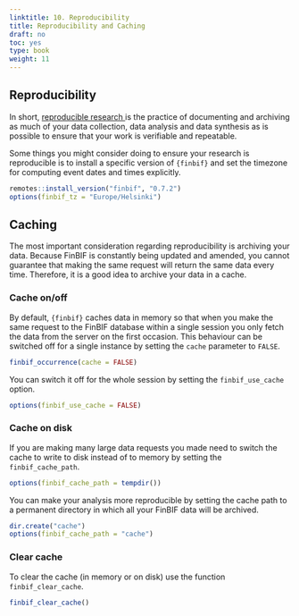 ```yaml
---
linktitle: 10. Reproducibility
title: Reproducibility and Caching
draft: no
toc: yes
type: book
weight: 11
---
```




## Reproducibility
In short, [reproducible research
](https://ropensci.github.io/reproducibility-guide/sections/introduction/) is
the practice of documenting and archiving as much of your data collection, data
analysis and data synthesis as is possible to ensure that your work is
verifiable and repeatable.

Some things you might consider doing to ensure your research is reproducible
is to install a specific version of `{finbif}` and set the timezone for
computing event dates and times explicitly.

```r
remotes::install_version("finbif", "0.7.2")
options(finbif_tz = "Europe/Helsinki")
```

## Caching
The most important consideration regarding reproducibility is archiving your
data. Because FinBIF is constantly being updated and amended, you cannot
guarantee that making the same request will return the same data every time.
Therefore, it is a good idea to archive your data in a cache.

### Cache on/off
By default, `{finbif}` caches data in memory so that when you make the same
request to the FinBIF database within a single session you only fetch the data
from the server on the first occasion. This behaviour can be switched off for a
single instance by setting the `cache` parameter to `FALSE`.

```r
finbif_occurrence(cache = FALSE)
```

You can switch it off for the whole session by setting the `finbif_use_cache`
option.

```r
options(finbif_use_cache = FALSE)
```

### Cache on disk
If you are making many large data requests you made need to switch the cache to
write to disk instead of to memory by setting the `finbif_cache_path`.

```r
options(finbif_cache_path = tempdir())
```

You can make your analysis more reproducible by setting the cache path to a
permanent directory in which all your FinBIF data will be archived.

```r
dir.create("cache")
options(finbif_cache_path = "cache")
```

### Clear cache
To clear the cache (in memory or on disk) use the function `finbif_clear_cache`.

```r
finbif_clear_cache()
```
